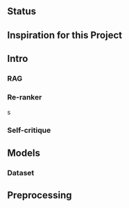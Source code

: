 ## Status

## Inspiration for this Project


## Intro


### RAG



### Re-ranker

s


### Self-critique




## Models




### Dataset

## Preprocessing




##